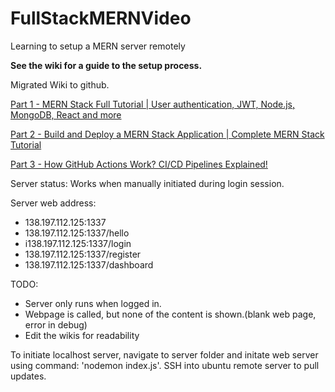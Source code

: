 # FullStackMERNVideo
Learning to setup a MERN server remotely

**See the wiki for a guide to the setup process.**

Migrated Wiki to github.

[Part 1 - MERN Stack Full Tutorial | User authentication, JWT, Node.js, MongoDB, React and more](https://github.com/hambailey/FullStackMERNVideo/wiki/Part-1)

[Part 2 - Build and Deploy a MERN Stack Application | Complete MERN Stack Tutorial](https://github.com/hambailey/FullStackMERNVideo/wiki/Part-2)

[Part 3 - How GitHub Actions Work? CI/CD Pipelines Explained!](https://github.com/hambailey/FullStackMERNVideo/wiki/Part-3)

Server status:
  Works when manually initiated during login session.

Server web address:
  <ul><li>138.197.112.125:1337</li>
  <li>138.197.112.125:1337/hello</li>
  <li>i138.197.112.125:1337/login</li>
  <li>138.197.112.125:1337/register</li>
  <li>138.197.112.125:1337/dashboard</li>
  </ul>

TODO:
  <ul><li>Server only runs when logged in.</li>
  <li>Webpage is called, but none of the content is shown.(blank web page, error in debug)</li>
  <li>Edit the wikis for readability</li>
  </ul>

To initiate localhost server, navigate to server folder and initate web server using command: 'nodemon index.js'.
SSH into ubuntu remote server to pull updates.

